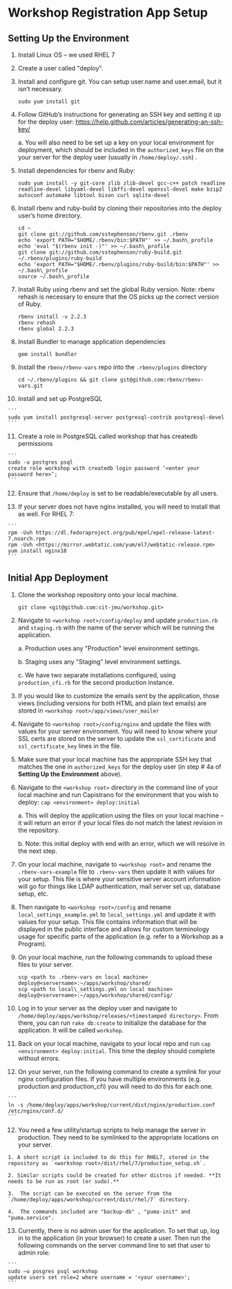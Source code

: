 Workshop Registration App Setup
===============================

Setting Up the Environment
--------------------------

1.  Install Linux OS – we used RHEL 7

2.  Create a user called "deploy".

3.  Install and configure git. You can setup user.name and user.email, but it isn’t necessary.

    ```
    sudo yum install git
    ```

4.  Follow GitHub’s instructions for generating an SSH key and setting it up for the deploy user: <https://help.github.com/articles/generating-an-ssh-key/>

    a.  You will also need to be set up a key on your local environment for deployment, which should be included in the `authorized_keys` file on the your server for the deploy user (usually in `/home/deploy/.ssh`) .

5.  Install dependencies for rbenv and Ruby:

    ```
    sudo yum install -y git-core zlib zlib-devel gcc-c++ patch readline readline-devel libyaml-devel libffi-devel openssl-devel make bzip2 autoconf automake libtool bison curl sqlite-devel
    ```

6.  Install rbenv and ruby-build by cloning their repositories into the deploy user’s home directory.

    ```
    cd ~
    git clone git://github.com/sstephenson/rbenv.git .rbenv
    echo 'export PATH="$HOME/.rbenv/bin:$PATH"' >> ~/.bash\_profile
    echo 'eval "$(rbenv init -)"' >> ~/.bash\_profile
    git clone git://github.com/sstephenson/ruby-build.git ~/.rbenv/plugins/ruby-build
    echo 'export PATH="$HOME/.rbenv/plugins/ruby-build/bin:$PATH"' >> ~/.bash\_profile
    source ~/.bash\_profile
    ```

7.  Install Ruby using rbenv and set the global Ruby version. Note: rbenv rehash is necessary to ensure that the OS picks up the correct version of Ruby.

    ```
    rbenv install -v 2.2.3
    rbenv rehash
    rbenv global 2.2.3
    ```

8.  Install Bundler to manage application dependencies

    ```
    gem install bundler
    ```

9.  Install the `rbenv/rbenv-vars` repo into the `.rbenv/plugins` directory

    ```
    cd ~/.rbenv/plugins && git clone git@github.com:rbenv/rbenv-vars.git
    ```

10.  Install and set up PostgreSQL

    ```
    sudo yum install postgresql-server postgresql-contrib postgresql-devel
    ```

11.  Create a role in PostgreSQL called workshop that has createdb permissions

    ```
    sudo -u postgres psql
    create role workshop with createdb login password ‘<enter your password here>’;
    ```

12.  Ensure that `/home/deploy` is set to be readable/executable by all users.

13.  If your server does not have nginx installed, you will need to install that as well. For RHEL 7:

    ```
    rpm -Uvh https://dl.fedoraproject.org/pub/epel/epel-release-latest-7.noarch.rpm
    rpm -Uvh <https://mirror.webtatic.com/yum/el7/webtatic-release.rpm>
    yum install nginx18
    ```

Initial App Deployment
----------------------

1.  Clone the workshop repository onto your local machine.

    ```
    git clone <git@github.com:cit-jmu/workshop.git>
    ```

2.  Navigate to `<workshop root>/config/deploy` and update `production.rb` and `staging.rb` with the name of the server which will be running the application.

    a.  Production uses any "Production" level environment settings.

    b.  Staging uses any "Staging" level environment settings.

    c.  We have two separate installations configured, using `production_cfi.rb` for the second production instance.

2.  If you would like to customize the emails sent by the application, those views (including versions for both HTML and plain text emails) are stored in `<workshop root>/app/views/user_mailer`

3.  Navigate to `<workshop root>/config/nginx` and update the files with values for your server environment. You will need to know where your SSL certs are stored on the server to update the `ssl_certificate` and `ssl_certificate_key` lines in the file.

4.  Make sure that your local machine has the appropriate SSH key that matches the one in `authorized_keys` for the deploy user (in step # 4a of **Setting Up the Environment** above).

5.  Navigate to the `<workshop root>` directory in the command line of your local machine and run Capistrano for the environment that you wish to deploy: `cap <environment> deploy:initial`

    a.  This will deploy the application using the files on your local machine – it will return an error if your local files do not match the latest revision in the repository.

    b.  Note: this initial deploy with end with an error, which we will resolve in the next step.

6.  On your local machine, navigate to `<workshop root>` and rename the `.rbenv-vars-example` file to `.rbenv-vars` then update it with values for your setup. This file is where your sensitive server account information will go for things like LDAP authentication, mail server set up, database setup, etc.

7.  Then navigate to `<workshop root>/config` and rename `local_settings_example.yml` to `local_settings.yml` and update it with values for your setup. This file contains information that will be displayed in the public interface and allows for custom terminology usage for specific parts of the application (e.g. refer to a Workshop as a Program).

8.  On your local machine, run the following commands to upload these files to your server.

    ```
    scp <path to .rbenv-vars on local machine> deploy@<servername>:~/apps/workshop/shared/
    scp <path to local\_settings.yml on local machine> deploy@<servername>:~/apps/workshop/shared/config/
    ```

9.  Log in to your server as the deploy user and navigate to `/home/deploy/apps/workshop/releases/<timestamped directory>`. From there, you can run `rake db:create` to initialize the database for the application. It will be called `workshop`.

10.  Back on your local machine, navigate to your local repo and run `cap <environment> deploy:initial`. This time the deploy should complete without errors.

11.  On your server, run the following command to create a symlink for your nginx configuration files. If you have multiple environments (e.g. production and production\_cfi) you will need to do this for each one.

    ```
    ln -s /home/deploy/apps/workshop/current/dist/nginx/production.conf /etc/nginx/conf.d/
    ```

12.  You need a few utility/startup scripts to help manage the server in production. They need to be symlinked to the appropriate locations on your server.

    1. A short script is included to do this for RHEL7, stored in the repository as `<workshop root>/dist/rhel/7/production_setup.sh`. 
    
    2. Similar scripts could be created for other distros if needed. **It needs to be run as root (or sudo).**

    3.  The script can be executed on the server from the `/home/deploy/apps/workshop/current/dist/rhel/7` directory.

    4.  The commands included are "backup-db" , "puma-init" and "puma.service".

13.  Currently, there is no admin user for the application. To set that up, log in to the application (in your browser) to create a user. Then run the following commands on the server command line to set that user to admin role:

    ```
    sudo –u posgres psql workshop
    update users set role=2 where username = '<your username>';
    ```
